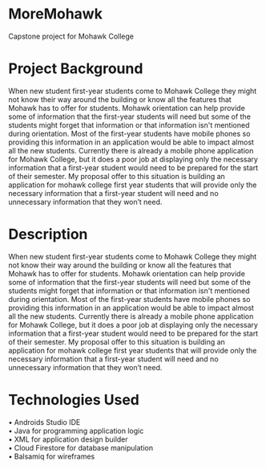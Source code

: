 # MoreMohawk
Capstone project for Mohawk College

# Project Background
When new student first-year students come to Mohawk College they might not know their way around the building or know all the features that Mohawk has to offer for students. Mohawk orientation can help provide some of information that the first-year students will need but some of the students might forget that information or that information isn't mentioned during orientation. Most of the first-year students have mobile phones so providing this information in an application would be able to impact almost all the new students. Currently there is already a mobile phone application for Mohawk College, but it does a poor job at displaying only the necessary information that a first-year student would need to be prepared for the start of their semester.
My proposal offer to this situation is building an application for mohawk college first year students that will provide only the necessary information that a first-year student will need and no unnecessary information that they won’t need.

# Description
When new student first-year students come to Mohawk College they might not know their way around the building or know all the features that Mohawk has to offer for students. Mohawk orientation can help provide some of information that the first-year students will need but some of the students might forget that information or that information isn't mentioned during orientation. Most of the first-year students have mobile phones so providing this information in an application would be able to impact almost all the new students. Currently there is already a mobile phone application for Mohawk College, but it does a poor job at displaying only the necessary information that a first-year student would need to be prepared for the start of their semester.
My proposal offer to this situation is building an application for mohawk college first year students that will provide only the necessary information that a first-year student will need and no unnecessary information that they won’t need.

# Technologies Used <br />
  •	Androids Studio IDE <br />
  •	Java for programming application logic <br />
  •	XML for application design builder <br />
  •	Cloud Firestore for database manipulation <br />
  •	Balsamiq for wireframes
